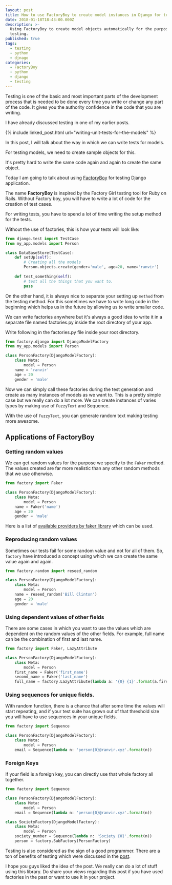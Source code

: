 ```yaml
---
layout: post
title: How to use FactoryBoy to create model instances in Django for testing
date: 2018-01-18T18:43:00.000Z
description: >-
  Using FactoryBoy to create model objects automatically for the purpose of
  testing.
published: true
tags:
  - testing
  - python
  - djnago
categories:
  - FactoryBoy
  - python
  - django
  - testing
---
```

Testing is one of the basic and most important parts of the development process that is needed to be done every time you write or change any part of the code. It gives you the authority confidence in the code that you are writing.

I have already discussed testing in one of my earlier posts.

{% include linked_post.html url="writing-unit-tests-for-the-models" %}

In this post, I will talk about the way in which we can write tests for models.

For testing models, we need to create sample objects for this.

It's pretty hard to write the same code again and again to create the same object.

Today I am going to talk about using [FactoryBoy](https://github.com/FactoryBoy/factory_boy) for testing Django application.

The name **FactoryBoy** is inspired by the Factory Girl testing tool for Ruby on Rails. Without Factory boy, you will have to write a lot of code for the creation of test cases.

For writing tests, you have to spend a lot of time writing the setup method for the tests.

Without the use of factories, this is how your tests will look like:

```python
from django.test import TestCase
from my_app.models import Person

class DataBaseStore(TestCase):
    def setUp(self):
        # Creating all the models   
        Person.objects.create(gender='male', age=20, name='ranvir')  
    
    def test_something(self):
        # test all the things that you want to.
        pass
```
 

On the other hand, it is always nice to separate your setting up `method` from the testing method. For this sometimes we have to write long code in the beginning which helps us in the future by allowing us to write smaller code. 

We can write factories anywhere but it's always a good idea to write it in a separate file named factories.py inside the root directory of your app.

Write following in the factories.py file inside your root directory.

 
```python
from factory.django import DjangoModelFactory  
from my_app.models import Person  

class PersonFactory(DjangoModelFactory):  
    class Meta:  
        model = Person  
    name = 'ranvir'  
    age = 20  
    gender = 'male'  
```

Now we can simply call these factories during the test generation and create as many instances of models as we want to. This is a pretty simple case but we really can do a lot more. We can create instances of varies types by making use of `FuzzyText` and Sequence.

With the use of `FuzzyText`, you can generate random text making testing more awesome.

## Applications of FactoryBoy

### Getting random values

We can get random values for the purpose we specify to the `Faker` method. The values created are far more realistic than any other random methods that we use otherwise.

```python
from factory import Faker

class PersonFactory(DjangoModelFactory):  
    class Meta:  
        model = Person
    name = Faker('name')
    age = 20
    gender = 'male'
```

Here is a list of [available providers by faker library](https://faker.readthedocs.io/en/stable/providers.html) which can be used.

### Reproducing random values

Sometimes our tests fail for some random value and not for all of them. So, `factory` have introduced a concept using which we can create the same value again and again.

```python
from factory.random import reseed_random

class PersonFactory(DjangoModelFactory):  
    class Meta:  
        model = Person
    name = reseed_random('Bill Clinton')
    age = 20
    gender = 'male'
```

### Using dependent values of other fields

There are some cases in which you want to use the values which are dependent on the random values of the other fields. For example, full name can be the combination of first and last name.

```python
from factory import Faker, LazyAttribute

class PersonFactory(DjangoModelFactory):  
    class Meta:  
        model = Person
    first_name = Faker('first_name')
    second_name = Faker('last_name')
    full_name = factory.LazyAttribute(lambda a: '{0} {1}'.format(a.first_name, a.last_name))
```

### Using sequences for unique fields.

With random function, there is a chance that after some time the values will start repeating, and if your test suite has grown out of that threshold size you will have to use sequences in your unique fields.

```python
from factory import Sequence

class PersonFactory(DjangoModelFactory):  
    class Meta:  
        model = Person
    email = Sequence(lambda n: 'person{0}@ranvir.xyz'.format(n))
```

### Foreign Keys

If your field is a foreign key, you can directly use that whole factory all together.

```python
from factory import Sequence

class PersonFactory(DjangoModelFactory):  
    class Meta:  
        model = Person
    email = Sequence(lambda n: 'person{0}@ranvir.xyz'.format(n))

class SocietyFactory(DjangoModelFactory):  
    class Meta:  
        model = Person
    society_number = Sequence(lambda n: 'Society {0}'.format(n))
    person = factory.SubFactory(PersonFactory)
```

Testing is also considered as the sign of a good programmer. There are a ton of benefits of testing which were discussed in the [post](https://ranvir.xyz/blog/writing-unit-tests-for-the-models/).

I hope you guys liked the idea of the post. We really can do a lot of stuff using this library. Do share your views regarding this post if you have used factories in the past or want to use it in your project.
